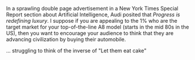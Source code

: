 <!--
.. title: This is progress?
.. slug: this-is-progress-not
.. date: 2018-10-26 07:58:09 UTC-04:00
.. tags: 
.. category: 
.. link: 
.. description: 
.. type: micro
.. author: Craig Allen
-->

In a sprawling double page advertisement in a New York Times Special Report section about Artificial Intelligence, Audi posited that *Progress is redefining luxury*. I suppose if you are appealing to the 1% who are the target market for your top-of-the-line A8 model (starts in the mid 80s in the US), then you want to encourage your audience to think that they are advancing civilization by buying their automobile.

... struggling to think of the inverse of "Let them eat cake"
